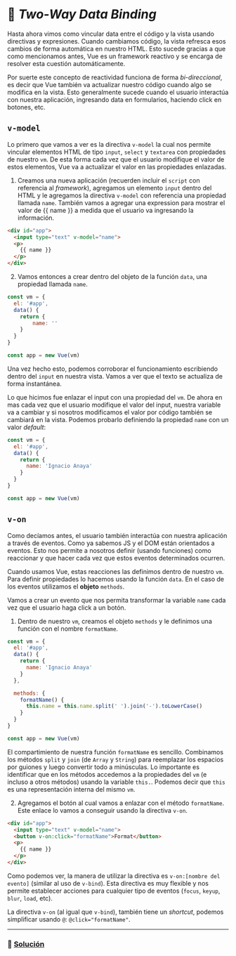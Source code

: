 # 🔁 *Two-Way Data Binding*

Hasta ahora vimos como vincular data entre el código y la vista usando directivas y expresiones. Cuando cambiamos código, la vista refresca esos cambios de forma automática en nuestro HTML. Esto sucede gracias a que como mencionamos antes, Vue es un framework reactivo y se encarga de resolver esta cuestión automáticamente.

Por suerte este concepto de reactividad funciona de forma *bi-direccional*, es decir que Vue también va actualizar nuestro código cuando algo se modifica en la vista. Esto generalmente sucede cuando el usuario interactúa con nuestra aplicación, ingresando data en formularios, haciendo click en botones, etc.


## `v-model`

Lo primero que vamos a ver es la directiva `v-model` la cual nos permite vincular elementos HTML de tipo `input`, `select` y `textarea` con propiedades de nuestro `vm`. De esta forma cada vez que el usuario modifique el valor de estos elementos, Vue va a actualizar el valor en las propiedades enlazadas.

1. Creamos una nueva aplicación (recuerden incluir el `script` con referencia al *framework*), agregamos un elemento `input` dentro del HTML y le agregamos la directiva `v-model` con referencia una propiedad llamada `name`. También vamos a agregar una expression para mostrar el valor de {{ name }} a medida que el usuario va ingresando la información.

```html
<div id="app">
  <input type="text" v-model="name">
  <p>
    {{ name }}
  </p>
</div>
```

2. Vamos entonces a crear dentro del objeto de la función `data`, una propiedad llamada `name`.

```javascript
const vm = {
  el: '#app',
  data() {
    return {
    	name: ''
    }
  }
}

const app = new Vue(vm)
```

Una vez hecho esto, podemos corroborar el funcionamiento escribiendo dentro del `input` en nuestra vista. Vamos a ver que el texto se actualiza de forma instantánea.

Lo que hicimos fue enlazar el input con una propiedad del `vm`. De ahora en mas cada vez que el usuario modifique el valor del input, nuestra variable va a cambiar y si nosotros modificamos el valor por código también se cambiará en la vista. Podemos probarlo definiendo la propiedad `name` con un valor *default*:

  ```javascript
  const vm = {
    el: '#app',
    data() {
      return {
        name: 'Ignacio Anaya'
      }
    }
  }

  const app = new Vue(vm)
  ```

## `v-on`

Como decíamos antes, el usuario también interactúa con nuestra aplicación a través de eventos. Como ya sabemos JS y el DOM están orientados a eventos. Esto nos permite a nosotros definir (usando funciones) como reaccionar y que hacer cada vez que estos eventos determinados ocurren.

Cuando usamos Vue, estas reacciones las definimos dentro de nuestro `vm`. Para definir propiedades lo hacemos usando la función `data`. En el caso de los eventos utilizamos el **objeto** `methods`.

Vamos a crear un evento que nos permita transformar la variable `name` cada vez que el usuario haga click a un botón.

1. Dentro de nuestro `vm`, creamos el objeto `methods` y le definimos una función con el nombre `formatName`.

```javascript
const vm = {
  el: '#app',
  data() {
    return {
      name: 'Ignacio Anaya'
    }
  },

  methods: {
    formatName() {
      this.name = this.name.split(' ').join('-').toLowerCase()
    }
  }
}

const app = new Vue(vm)
```

El compartimiento de nuestra función `formatName` es sencillo. Combinamos los  métodos  `split` y `join` (de `Array` y `String`) para reemplazar los espacios por guiones y luego convertir todo a minúsculas. Lo importante es identificar que en los métodos accedemos a la propiedades del `vm` (e incluso a otros métodos) usando la variable `this.`. Podemos decir que `this` es una representación interna del mismo `vm`.

2. Agregamos el botón al cual vamos a enlazar con el método `formatName`. Este enlace lo vamos a conseguir usando la directiva `v-on`.

```html
<div id="app">
  <input type="text" v-model="name">
  <button v-on:click="formatName">Format</button>
  <p>
    {{ name }}
  </p>
</div>
```

Como podemos ver, la manera de utilizar la directiva es `v-on:[nombre del evento]` (similar al uso de `v-bind`). Esta directiva es muy flexible y nos permite establecer acciones para cualquier tipo de eventos (`focus`, `keyup`, `blur`, `load`, etc).

La directiva `v-on` (al igual que `v-bind`), también tiene un *shortcut*, podemos simplificar usando `@`: `@click="formatName"`.

___
### 📝 [Solución](https://jsfiddle.net/ianaya89/adchzy82)
